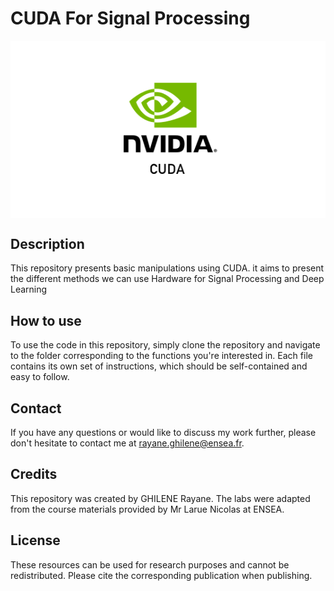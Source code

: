 # CUDA For Signal Processing


<div align="center">
    <img src="https://github.com/rayaneghilene/CUDA/blob/main/Cuda.png" alt="cuda" style="display: block; margin: 0 auto;">
</div>


## Description
This repository presents basic manipulations using CUDA. it aims to present the different methods we can use Hardware for Signal Processing and Deep Learning


## How to use
To use the code in this repository, simply clone the repository and navigate to the folder corresponding to the functions you're interested in. Each file contains its own set of instructions, which should be self-contained and easy to follow.


## Contact
If you have any questions or would like to discuss my work further, please don't hesitate to contact me at rayane.ghilene@ensea.fr.


## Credits
This repository was created by GHILENE Rayane. The labs were adapted from the course materials provided by Mr Larue Nicolas at ENSEA.


## License
These resources can be used for research purposes and cannot be redistributed. Please cite the corresponding publication when publishing.

